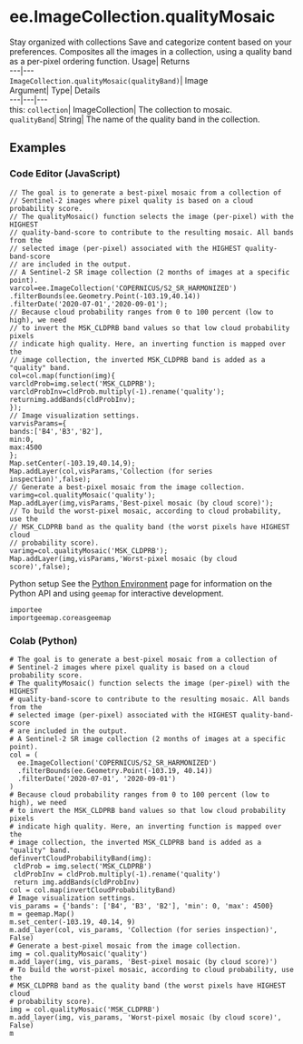  
#  ee.ImageCollection.qualityMosaic
Stay organized with collections  Save and categorize content based on your preferences. 
Composites all the images in a collection, using a quality band as a per-pixel ordering function. Usage| Returns  
---|---  
`ImageCollection.qualityMosaic(qualityBand)`| Image  
Argument| Type| Details  
---|---|---  
this: `collection`| ImageCollection| The collection to mosaic.  
`qualityBand`| String| The name of the quality band in the collection.  
## Examples
### Code Editor (JavaScript)
```
// The goal is to generate a best-pixel mosaic from a collection of
// Sentinel-2 images where pixel quality is based on a cloud probability score.
// The qualityMosaic() function selects the image (per-pixel) with the HIGHEST
// quality-band-score to contribute to the resulting mosaic. All bands from the
// selected image (per-pixel) associated with the HIGHEST quality-band-score
// are included in the output.
// A Sentinel-2 SR image collection (2 months of images at a specific point).
varcol=ee.ImageCollection('COPERNICUS/S2_SR_HARMONIZED')
.filterBounds(ee.Geometry.Point(-103.19,40.14))
.filterDate('2020-07-01','2020-09-01');
// Because cloud probability ranges from 0 to 100 percent (low to high), we need
// to invert the MSK_CLDPRB band values so that low cloud probability pixels
// indicate high quality. Here, an inverting function is mapped over the
// image collection, the inverted MSK_CLDPRB band is added as a "quality" band.
col=col.map(function(img){
varcldProb=img.select('MSK_CLDPRB');
varcldProbInv=cldProb.multiply(-1).rename('quality');
returnimg.addBands(cldProbInv);
});
// Image visualization settings.
varvisParams={
bands:['B4','B3','B2'],
min:0,
max:4500
};
Map.setCenter(-103.19,40.14,9);
Map.addLayer(col,visParams,'Collection (for series inspection)',false);
// Generate a best-pixel mosaic from the image collection.
varimg=col.qualityMosaic('quality');
Map.addLayer(img,visParams,'Best-pixel mosaic (by cloud score)');
// To build the worst-pixel mosaic, according to cloud probability, use the
// MSK_CLDPRB band as the quality band (the worst pixels have HIGHEST cloud
// probability score).
varimg=col.qualityMosaic('MSK_CLDPRB');
Map.addLayer(img,visParams,'Worst-pixel mosaic (by cloud score)',false);
```

Python setup
See the [ Python Environment](https://developers.google.com/earth-engine/guides/python_install) page for information on the Python API and using `geemap` for interactive development.
```
importee
importgeemap.coreasgeemap
```

### Colab (Python)
```
# The goal is to generate a best-pixel mosaic from a collection of
# Sentinel-2 images where pixel quality is based on a cloud probability score.
# The qualityMosaic() function selects the image (per-pixel) with the HIGHEST
# quality-band-score to contribute to the resulting mosaic. All bands from the
# selected image (per-pixel) associated with the HIGHEST quality-band-score
# are included in the output.
# A Sentinel-2 SR image collection (2 months of images at a specific point).
col = (
  ee.ImageCollection('COPERNICUS/S2_SR_HARMONIZED')
  .filterBounds(ee.Geometry.Point(-103.19, 40.14))
  .filterDate('2020-07-01', '2020-09-01')
)
# Because cloud probability ranges from 0 to 100 percent (low to high), we need
# to invert the MSK_CLDPRB band values so that low cloud probability pixels
# indicate high quality. Here, an inverting function is mapped over the
# image collection, the inverted MSK_CLDPRB band is added as a "quality" band.
definvertCloudProbabilityBand(img):
 cldProb = img.select('MSK_CLDPRB')
 cldProbInv = cldProb.multiply(-1).rename('quality')
 return img.addBands(cldProbInv)
col = col.map(invertCloudProbabilityBand)
# Image visualization settings.
vis_params = {'bands': ['B4', 'B3', 'B2'], 'min': 0, 'max': 4500}
m = geemap.Map()
m.set_center(-103.19, 40.14, 9)
m.add_layer(col, vis_params, 'Collection (for series inspection)', False)
# Generate a best-pixel mosaic from the image collection.
img = col.qualityMosaic('quality')
m.add_layer(img, vis_params, 'Best-pixel mosaic (by cloud score)')
# To build the worst-pixel mosaic, according to cloud probability, use the
# MSK_CLDPRB band as the quality band (the worst pixels have HIGHEST cloud
# probability score).
img = col.qualityMosaic('MSK_CLDPRB')
m.add_layer(img, vis_params, 'Worst-pixel mosaic (by cloud score)', False)
m
```

